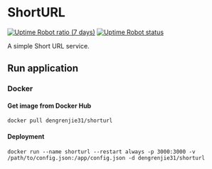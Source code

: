 # ShortURL

<a href="https://uich.cc"><img alt="Uptime Robot ratio (7 days)" src="https://img.shields.io/uptimerobot/ratio/7/m787678797-d17e32f3520e4c4b32dc820a"></a>
<a href="https://uich.cc"><img alt="Uptime Robot status" src="https://img.shields.io/uptimerobot/status/m787678797-d17e32f3520e4c4b32dc820a"></a>

A simple Short URL service.


## Run application
### Docker
#### Get image from Docker Hub
```shell
docker pull dengrenjie31/shorturl
```


#### Deployment
```shell
docker run --name shorturl --restart always -p 3000:3000 -v /path/to/config.json:/app/config.json -d dengrenjie31/shorturl
```

